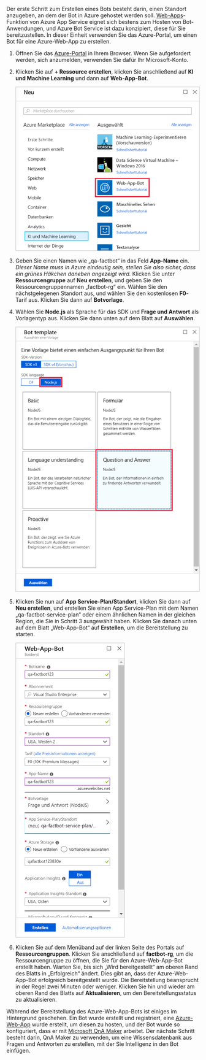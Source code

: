 Der erste Schritt zum Erstellen eines Bots besteht darin, einen Standort anzugeben, an dem der Bot in Azure gehostet werden soll. [Web-Apps](https://azure.microsoft.com/services/app-service/web/)-Funktion von Azure App Service eignet sich bestens zum Hosten von Bot-Anwendungen, und Azure Bot Service ist dazu konzipiert, diese für Sie bereitzustellen. In dieser Einheit verwenden Sie das Azure-Portal, um einen Bot für eine Azure-Web-App zu erstellen.

<!---TODO: Update for sandbox?--->
1. Öffnen Sie das [Azure-Portal](https://portal.azure.com/?azure-portal=true) in Ihrem Browser. Wenn Sie aufgefordert werden, sich anzumelden, verwenden Sie dafür Ihr Microsoft-Konto.

1. Klicken Sie auf **+ Ressource erstellen**, klicken Sie anschließend auf **KI und Machine Learning** und dann auf **Web-App-Bot**.

    ![Screenshot des Azure-Portal mit der Create Blatt einer Ressource mit dem Web-App-Bot-Ressourcentyp hervorgehoben.](../media/2-new-bot-service.png)

1. Geben Sie einen Namen wie „qa-factbot“ in das Feld **App-Name** ein. *Dieser Name muss in Azure eindeutig sein, stellen Sie also sicher, dass ein grünes Häkchen daneben angezeigt wird.* Klicken Sie unter **Ressourcengruppe** auf **Neu erstellen**, und geben Sie den Ressourcengruppennamen „factbot-rg“ ein. Wählen Sie den nächstgelegenen Standort aus, und wählen Sie den kostenlosen **F0**-Tarif aus. Klicken Sie dann auf **Botvorlage**.

1. Wählen Sie **Node.js** als Sprache für das SDK und **Frage und Antwort** als Vorlagentyp aus. Klicken Sie dann unten auf dem Blatt auf **Auswählen**.

    ![Screenshot des Azure-Portal das Blatt "Vorlage Bot" des Erstellungsprozesses des Bots mit dem Node.js SDK mit, Sprache und Frage und Antwort Vorlagenoptionen hervorgehoben.](../media/2-portal-select-template.png)

1. Klicken Sie nun auf **App Service-Plan/Standort**, klicken Sie dann auf **Neu erstellen**, und erstellen Sie einen App Service-Plan mit dem Namen „qa-factbot-service-plan“ oder einem ähnlichen Namen in der gleichen Region, die Sie in Schritt 3 ausgewählt haben. Klicken Sie danach unten auf dem Blatt „Web-App-Bot“ auf **Erstellen**, um die Bereitstellung zu starten.

    ![Screenshot des Azure-Portal mit einer Beispiel-Blatt "Konfiguration" für eine neue Web-App-Bot.](../media/2-portal-start-bot-creation.png)

1. Klicken Sie auf dem Menüband auf der linken Seite des Portals auf **Ressourcengruppen**. Klicken Sie anschließend auf **factbot-rg**, um die Ressourcengruppe zu öffnen, die Sie für den Azure-Web-App-Bot erstellt haben. Warten Sie, bis sich „Wird bereitgestellt“ am oberen Rand des Blatts in „Erfolgreich“ ändert. Dies gibt an, dass der Azure-Web-App-Bot erfolgreich bereitgestellt wurde. Die Bereitstellung beansprucht in der Regel zwei Minuten oder weniger. Klicken Sie hin und wieder am oberen Rand des Blatts auf **Aktualisieren**, um den Bereitstellungsstatus zu aktualisieren.

Während der Bereitstellung des Azure-Web-App-Bots ist einiges im Hintergrund geschehen. Ein Bot wurde erstellt und registriert, eine [Azure-Web-App](https://azure.microsoft.com/services/app-service/web/) wurde erstellt, um diesen zu hosten, und der Bot wurde so konfiguriert, dass er mit [Microsoft QnA Maker](https://www.qnamaker.ai/) arbeitet. Der nächste Schritt besteht darin, QnA Maker zu verwenden, um eine Wissensdatenbank aus Fragen und Antworten zu erstellen, mit der Sie Intelligenz in den Bot einfügen.
